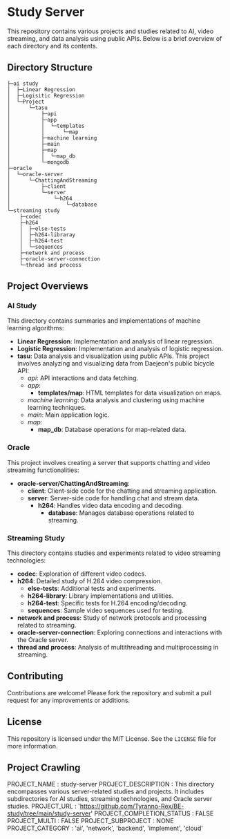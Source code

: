 # Study Server

This repository contains various projects and studies related to AI, video streaming, and data analysis using public APIs. Below is a brief overview of each directory and its contents.

## Directory Structure

```plaintext
├─ai study
│  ├─Linear Regression
│  ├─Logisitic Regression
│  └─Project
│      └─tasu
│          ├─api
│          ├─app
│          │  └─templates
│          │      └─map
│          ├─machine learning
│          ├─main
│          ├─map
│          │  └─map_db
│          └─mongodb
├─oracle
│  └─oracle-server
│      └─ChattingAndStreaming
│          ├─client
│          └─server
│              └─h264
│                  └─database
└─streaming study
    ├─codec
    ├─h264
    │  ├─else-tests
    │  ├─h264-libraray
    │  ├─h264-test
    │  └─sequences
    ├─network and process
    ├─oracle-server-connection
    └─thread and process
```

## Project Overviews

### AI Study
This directory contains summaries and implementations of machine learning algorithms:

- **Linear Regression**: Implementation and analysis of linear regression.
- **Logistic Regression**: Implementation and analysis of logistic regression.
- **tasu**: Data analysis and visualization using public APIs.
  This project involves analyzing and visualizing data from Daejeon's public bicycle API:
  - *api*: API interactions and data fetching.
  - *app*:
    - **templates/map**: HTML templates for data visualization on maps.
  - *machine learning*: Data analysis and clustering using machine learning techniques.
  - *main*: Main application logic.
  - *map*:
    - **map_db**: Database operations for map-related data.

### Oracle
This project involves creating a server that supports chatting and video streaming functionalities:

- **oracle-server/ChattingAndStreaming**:
  - **client**: Client-side code for the chatting and streaming application.
  - **server**: Server-side code for handling chat and stream data.
    - **h264**: Handles video data encoding and decoding.
      - **database**: Manages database operations related to streaming.

### Streaming Study
This directory contains studies and experiments related to video streaming technologies:

- **codec**: Exploration of different video codecs.
- **h264**: Detailed study of H.264 video compression.
  - **else-tests**: Additional tests and experiments.
  - **h264-library**: Library implementations and utilities.
  - **h264-test**: Specific tests for H.264 encoding/decoding.
  - **sequences**: Sample video sequences used for testing.
- **network and process**: Study of network protocols and processing related to streaming.
- **oracle-server-connection**: Exploring connections and interactions with the Oracle server.
- **thread and process**: Analysis of multithreading and multiprocessing in streaming.

## Contributing

Contributions are welcome! Please fork the repository and submit a pull request for any improvements or additions.

## License

This repository is licensed under the MIT License. See the `LICENSE` file for more information.

## Project Crawling

PROJECT_NAME : study-server
PROJECT_DESCRIPTION : This directory encompasses various server-related studies and projects. It includes subdirectories for AI studies, streaming technologies, and Oracle server studies.
PROJECT_URL : 'https://github.com/Tyranno-Rex/BE-study/tree/main/study-server'
PROJECT_COMPLETION_STATUS : FALSE
PROJECT_MULTI : FALSE
PROJECT_SUBPROJECT : NONE
PROJECT_CATEGORY : 'ai', 'network', 'backend', 'implement', 'cloud'